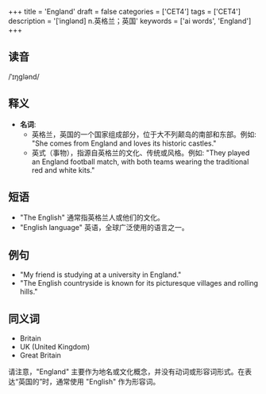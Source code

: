 +++
title = 'England'
draft = false
categories = ['CET4']
tags = ['CET4']
description = '[ˈinglənd] n.英格兰；英国'
keywords = ['ai words', 'England']
+++

## 读音
/ˈɪŋɡlənd/

## 释义
- **名词**:
   - 英格兰，英国的一个国家组成部分，位于大不列颠岛的南部和东部。例如: "She comes from England and loves its historic castles."
   - 英式（事物），指源自英格兰的文化、传统或风格。例如: "They played an England football match, with both teams wearing the traditional red and white kits."

## 短语
- "The English" 通常指英格兰人或他们的文化。
- "English language" 英语，全球广泛使用的语言之一。

## 例句
- "My friend is studying at a university in England."
- "The English countryside is known for its picturesque villages and rolling hills."

## 同义词
- Britain
- UK (United Kingdom)
- Great Britain

请注意，"England" 主要作为地名或文化概念，并没有动词或形容词形式。在表达“英国的”时，通常使用 "English" 作为形容词。
